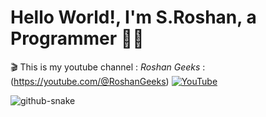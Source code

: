

# Hello World!, I'm S.Roshan, a Programmer 👋🏼
🎬 This is my youtube channel : <i>Roshan Geeks</i> : (https://youtube.com/@RoshanGeeks)  [![YouTube](https://img.shields.io/badge/YouTube-%23FF0000.svg?logo=YouTube&logoColor=white)](https://youtube.com/@RoshanGeeks) 



<picture>
  <source media="(prefers-color-scheme: dark)" srcset="https://raw.githubusercontent.com/tobiasmeyhoefer/tobiasmeyhoefer/output/github-snake-dark.svg" />
  <source media="(prefers-color-scheme: light)" srcset="https://raw.githubusercontent.com/tobiasmeyhoefer/tobiasmeyhoefer/output/github-snake.svg" />
  <img alt="github-snake" src="https://raw.githubusercontent.com/tobiasmeyhoefer/tobiasmeyhoefer/output/github-snake.svg" />
</picture>
